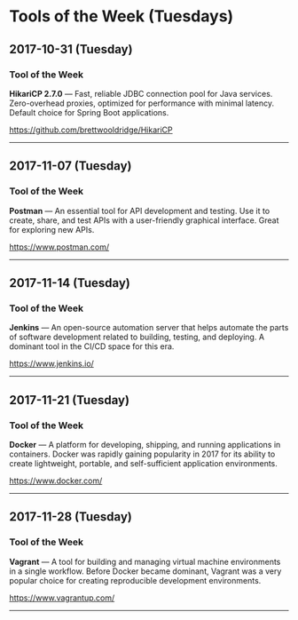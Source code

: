 # Tools of the Week (Tuesdays)

## 2017-10-31 (Tuesday)

### Tool of the Week
**HikariCP 2.7.0** — Fast, reliable JDBC connection pool for Java services. Zero-overhead proxies, optimized for performance with minimal latency. Default choice for Spring Boot applications.

https://github.com/brettwooldridge/HikariCP

---

## 2017-11-07 (Tuesday)

### Tool of the Week
**Postman** — An essential tool for API development and testing. Use it to create, share, and test APIs with a user-friendly graphical interface. Great for exploring new APIs.

https://www.postman.com/

---

## 2017-11-14 (Tuesday)

### Tool of the Week
**Jenkins** — An open-source automation server that helps automate the parts of software development related to building, testing, and deploying. A dominant tool in the CI/CD space for this era.

https://www.jenkins.io/

---

## 2017-11-21 (Tuesday)

### Tool of the Week
**Docker** — A platform for developing, shipping, and running applications in containers. Docker was rapidly gaining popularity in 2017 for its ability to create lightweight, portable, and self-sufficient application environments.

https://www.docker.com/

---

## 2017-11-28 (Tuesday)

### Tool of the Week
**Vagrant** — A tool for building and managing virtual machine environments in a single workflow. Before Docker became dominant, Vagrant was a very popular choice for creating reproducible development environments.

https://www.vagrantup.com/

---

